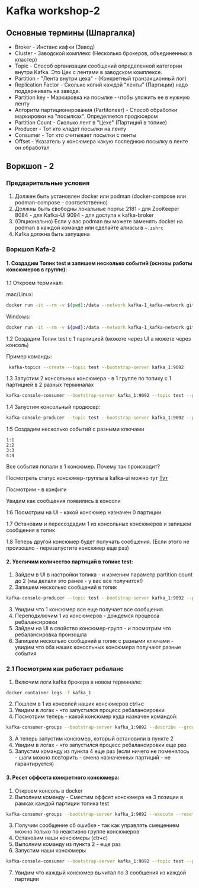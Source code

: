# Kafka workshop-2

## Основные термины (Шпаргалка)

* Broker - Инстанс кафки (Завод)
* Cluster - Заводской комплекс (Несколько брокеров, объединенных в кластер)
* Topic - Способ организации сообщений определенной категории внутри Kafkа. Это Цех с лентами в заводском комплексе.
* Partition - "Лента внутри цеха" - (Конкретный транзакционный лог)
* Replication Factor - Сколько копий каждой "ленты" (Партиции) надо поддерживать на заводе.
* Partition key - Маркировка на посылке - чтобы уложить ее в нужную ленту
* Алгоритм партиционирования (Partitoneer) - Способ обработки маркировки на "посылках". Определяется продюсером
* Partition Count - Сколько лент в "Цехе" (Партиций в топике)
* Producer - Тот кто кладет посылки на ленту
* Consumer - Тот кто считывает посылки с ленты
* Offset - Указатель у консюмера какую последнюю посылку в ленте он обработал

## Воркшоп - 2

### Предварительные условия

1. Должен быть установлен docker или podman (docker-compose или podman-compose - соответственно)
2. Должны быть свободны локальные порты:
   2181 - для ZooKeeper
   8084 - для Kafka-UI
   9094 - для доступа к kafka-broker
3. (Опционально) Если у вас podman вы можете заменять docker на podman в каждой команде или сделайте алиасы в `~.zshrc`
4. Kafka должна быть запущена

### Воркшоп Kafa-2

#### 1. Создадим Топик test и запишем несколько событий (основы работы консюмеров в группе):

1.1 Откроем терминал:

mac/Linux:

```bash
docker run -it --rm -v $(pwd):/data --network kafka-1_kafka-network gitlab-registry.ozon.ru/route-mentors/kafka-workshops/confluentinc/cp-kafka:7.2.0 /bin/bash
```

Windows:

```bash
docker run -it --rm -v ${pwd}:/data --network kafka-1_kafka-network gitlab-registry.ozon.ru/route-mentors/kafka-workshops/confluentinc/cp-kafka:7.2.0 /bin/bash
```

1.2 Создадим Топик test с 1 партицией (можете через UI а можете через консоль)

Пример команды:

```bash
 kafka-topics --create --topic test --bootstrap-server kafka_1:9092
````

1.3 Запустим 2 консольных консюмера - в 1 группе по топику с 1 партицией в 2 разных терминалах

```bash
kafka-console-consumer --bootstrap-server kafka_1:9092 --topic test --property print.key=true --property key.separator=":" --group g1
```

1.4 Запустим консольный продюсер:

```bash
kafka-console-producer --topic test --bootstrap-server kafka_1:9092 --property parse.key=true --property key.separator=":"
```

1:5 Создадим несколько событий с разными ключами

```
1:1
2:2
3:3
4:4
```

Все события попали в 1 консюмер. Почему так происходит?

Посмотреть статус консюмер-группы в kafka-ui можно тут [Тут](http://localhost:8084/ui/clusters/kafka_1/consumer-groups/g1)

Посмотрим - в конфиги

Увидим как сообщения появились в консоли

1:6 Посмотрим на UI - какой консюмер назначен 0 партиции.

1.7 Остановим и пересоздадим 1 из консольных консюмеров и запишем сообщения в топик

1.8 Теперь другой консюмер будет получать сообщения. (Если этого не произошло - перезапустите консюмер еще раз)






#### 2. Увеличим количество партиций в топике test:

1) Зайдем в UI в настройки топика - и изменим параметр partition count до 2 (мы делали это ранее - у вас все получится!)
2) Запишем несколько сообщений в топик
```bash
kafka-console-producer --topic test --bootstrap-server kafka_1:9092 --property parse.key=true --property key.separator=":"
```
3) Увидим что 1 консюмер все еще получает все сообщения.
4) Переподключим 1 из консюмеров - дождемся процесса ребалансировки
5) Зайдем на UI в свойство консюмер-групп - и посмотрим что ребалансировка произошла
5) Запишем несколько сообщений в топик с разными ключами - увидим что оба наших консольных консюмера получают разные события


### 2.1 Посмотрим как работает ребаланс

1) Включим логи kafka брокера в новом терминале:
```bash
docker container logs -f kafka_1
```
2) Пошлем в 1 из консолей наших консюмеров ctrl+c
3) Увидим в логах - что запустился процесс ребалансировки
4) Посмотрим теперь - какой консюмер куда назначен командой:
```bash
kafka-consumer-groups --bootstrap-server kafka_1:9092 --describe --group g1
```
3) А теперь запустим консюмер, который остановили в пункте 2
4) Увидим в логах - что запустился процесс ребалансировки еще раз 
5) Запустим команду из пункта 4 еще раз
   (если ничего не поменялось - шаги можно повторить - смена назначенных партиций - не гарантируется)

#### 3. Ресет оффсета конкретного консюмера:

1) Откроем консоль в docker
2) Выполним команду - Сместим оффсет консюмера на 3 позиции в рамках каждой партиции топика test

```bash
kafka-consumer-groups --bootstrap-server kafka_1:9092 --execute --reset-offsets --shift-by -3 --group g1 --topic test_2
```

3) Получим сообщение об ошибке - так как управлять смещением можно только по неактивно группе консюмеров
4) Остановим наши консюмеры (ctr+c)
5) Выполним команду из пункта 2 - еще раз
6) Запустим наши консюмеры 

```bash
kafka-console-consumer --bootstrap-server kafka_1:9092 --topic test --property print.key=true --property key.separator=":" --group g1
```

7) Увидим что каждый консюмер вычитал по 3 сообщения из каждой партиции
